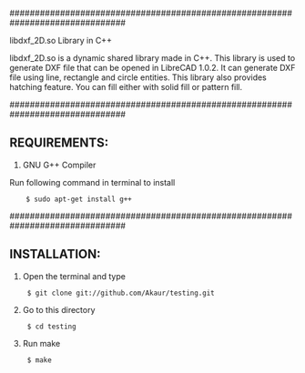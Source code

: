 ###############################################################################

libdxf_2D.so Library in C++

libdxf_2D.so is a dynamic shared library made in C++.
This library is used to generate DXF file that can be opened in LibreCAD 1.0.2.
It can generate DXF file using line, rectangle and circle entities.
This library also provides hatching feature.
You can fill either with solid fill or pattern fill.


###############################################################################
   
REQUIREMENTS:
--------------
1) GNU G++ Compiler

Run following command in terminal to install

        $ sudo apt-get install g++


###############################################################################
    
INSTALLATION:
-------------
1) Open the terminal and type
	
        $ git clone git://github.com/Akaur/testing.git
	
2) Go to this directory

        $ cd testing

3) Run make
	
        $ make
